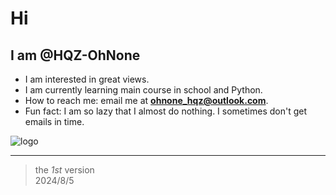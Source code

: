 # Hi
## I am @HQZ-OhNone

- I am interested in great views.
- I am currently learning main course in school and Python.
- How to reach me: email me at **ohnone_hqz@outlook.com**.
- Fun fact: I am so lazy that I almost do nothing. I sometimes don't get emails in time.

![logo](/pictures/HQZ_logo_300.png)

---

>the *1st* version  
>2024/8/5
